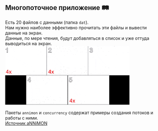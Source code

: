 ## Многопоточное приложение :railway_track:
Есть 20 файлов с данными (папка `dat`). \
Нам нужно наиболее эффективно прочитать эти файлы и вывести данные на экран. \
Данные, по мере чтения, будут добавляться в список и уже оттуда выводиться на экран. \
![Results](/threads.gif)

Пакеты `annimon` и `concurrency` содержат примеры создания потоков и работы с ними. \
[Источник aNNiMON](https://annimon.com/article/1861)
